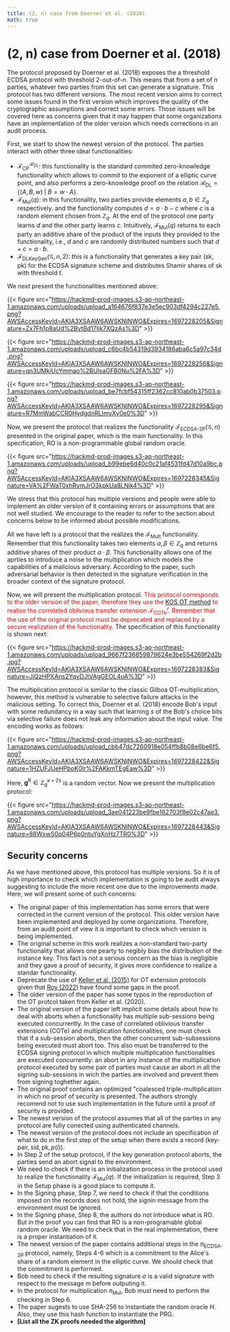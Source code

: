 ```yaml
---
title: (2, n) case from Doerner et al. (2018)
math: true
---
```


# (2, n) case from Doerner et al. (2018) 

The protocol proposed by Doerner et al. (2018) exposes the a threshold ECDSA protocol with threshold $2$-out-of-$n$. This means that from a set of $n$ parties, whatever two parties from this set can generate a signature. This protocol has two different versions. The most recent version aims to correct some issues found in the first version which improves the quality of the cryptographic assumptions and correct some errors. Those issues will be covered here as concerns given that it may happen that some organizations have an implementation of the older version which needs corrections in an audit process.

First, we start to show the newest version of the protocol. The parties interact with other three ideal functionalities:

- $\mathcal{F}_{\textsf{CP}}^{\mathcal{R}_\textsf{DL}}$: this functionality is the standard commited zero-knowledge functionality which allows to commit to the exponent of a elliptic curve point, and also performs a zero-knowledge proof on the relation $\mathcal{R}_\textsf{DL} = \left\{(A, B, w ) \;\vert\; B = w \cdot A \right\}.$
- $\mathcal{F}_{\textsf{Mul}}(q)$: in this functionality, two parties provide elements $a, b \in \mathbb{Z}_q$ respectively. and the functionality computes $d = a \cdot b - c$ where $c$ is a random element chosen from $\mathbb{Z}_q$. At the end of the protocol one party learns $d$ and the other party learns $c$. Intuitively, $\mathcal{F}_{\textsf{Mul}}(q)$ returns to each party an additive share of the product of the inputs they provided to the functionality, i.e., $d$ and $c$ are randomly distributed numbers such that $d + c = a \cdot b$.
- $\mathcal{F}_{\textsf{DLKeyGen}}(\mathcal{G}, n, 2)$: this is a functionality that generates a key pair $(\textsf{sk}, \textsf{pk})$ for the ECDSA signature scheme and distributes Shamir shares of $\textsf{sk}$ with threshold $t$.

We next present the functionalities mentioned above:

{{< figure src="https://hackmd-prod-images.s3-ap-northeast-1.amazonaws.com/uploads/upload_a164676f837e3e5ec903df4294c227e5.png?AWSAccessKeyId=AKIA3XSAAW6AWSKNINWO&Expires=1697228205&Signature=Zx7Fh1p8aUd%2BvtBd17Ijk7XQzAs%3D" >}}


{{< figure src="https://hackmd-prod-images.s3-ap-northeast-1.amazonaws.com/uploads/upload_c6bc4b54319d3934186aba6c5a97c34d.png?AWSAccessKeyId=AKIA3XSAAW6AWSKNINWO&Expires=1697228256&Signature=qn3UMkiUcYmmao%2BUlsaGFB0Nu%2FA%3D" >}}

{{< figure src="https://hackmd-prod-images.s3-ap-northeast-1.amazonaws.com/uploads/upload_be7fcbf54315ff2362cc810ab0b37503.png?AWSAccessKeyId=AKIA3XSAAW6AWSKNINWO&Expires=1697228295&Signature=R7MmWabCCR0HydgdnRLImyXy0e0%3D" >}}

Now, we present the protocol that realizes the functionality $\mathcal{F}_\textsf{ECDSA-2P}(\mathcal{G}, n)$ presented in the original paper, which is the main functionality. In this specification, $\textsf{RO}$ is a non-programmable global random oracle.

{{< figure src="https://hackmd-prod-images.s3-ap-northeast-1.amazonaws.com/uploads/upload_b99ebe6d40c0c21af4531fd47d10a9bc.png?AWSAccessKeyId=AKIA3XSAAW6AWSKNINWO&Expires=1697228345&Signature=VA%2FWaT0xhRymJrO3kpkUa8LNik4%3D" >}}

We stress that this protocol has multiple versions and people were able to implement an older version of it containing errors or assumptions that are not well studied. We encourage to the reader to refer to the section about concerns below to be informed about possible modifications.

All we have left is a protocol that the realizes the $\mathcal{F}_\textsf{Mult}$ functionality. Remember that this functionality takes two elements $\alpha, \beta \in \mathbb{Z}_q$ and returns additive shares of their product $\alpha \cdot \beta$. This functionality allows one of the aprties to introduce a noise to the multiplication which models the capabilities of a malicious adversary. According to the paper, such adversarial behavior is then detected in the signature verification in the broader context of the signature protocol.

Now, we will present the multiplication protocol. <span style="color:red">This protocol corresponds to the older version of the paper, therefore they use the [KOS OT method](https://eprint.iacr.org/2015/546.pdf) to realize the correlated oblivious transfer extension $\mathcal{F}_\textsf{COTe}^\mathcal{l}$. Remember that the use of the original protocol must be deprecated and replaced by a secure realization of the functionality.</span> The specification of this functionality is shown next:

{{< figure src="https://hackmd-prod-images.s3-ap-northeast-1.amazonaws.com/uploads/upload_9667f236859879624e3be554269f2d2b.jpg?AWSAccessKeyId=AKIA3XSAAW6AWSKNINWO&Expires=1697228383&Signature=JiQzHPXAns2YqvDJtVAgGEOL4uA%3D" >}}

The multiplication protocol is similar to the classic Gilboa OT-multiplication, however, this method is vulnerable to selective failure attacks in the malicious setting. To correct this, Doerner et al. (2018) encode Bob's input with some redundancy in a way such that learning $s$ of the Bob's choice bits via selective failure does not leak any information about the input value. The encoding works as follows:

{{< figure src="https://hackmd-prod-images.s3-ap-northeast-1.amazonaws.com/uploads/upload_cbb47dc7260918e054ffb8b08e6be6f5.png?AWSAccessKeyId=AKIA3XSAAW6AWSKNINWO&Expires=1697228422&Signature=1HZUFJUeHPboK0Ir%2FAKkmTEgEaw%3D" >}}

Here, $\mathbf{g}^\textsf{R} \in \mathbb{Z}_q^{\kappa + 2s}$ is a random vector. Now we present the multiplication protocol: 

{{< figure src="https://hackmd-prod-images.s3-ap-northeast-1.amazonaws.com/uploads/upload_3ae041223be9fbe162703f8e02c47ae3.png?AWSAccessKeyId=AKIA3XSAAW6AWSKNINWO&Expires=1697228443&Signature=88WxwS0q04P6p0ntuYgXnHz7TR0%3D" >}}

## Security concerns

As we have mentioned above, this protocol has multiple versions. So it is of high importance to check which implementation is going to be audit always suggesting to include the more recent one due to the improvements made. Here, we will present some of such concerns:

- The original paper of this implementation has some errors that were corrected in the current version of the protocol. This older version have been implemented and deployed by some organizations. Therefore, from an audit point of view it is important to check which version is being implemented.
- The original scheme in this work realizes a non-standard two-party functionality that allows one pearty to negibly bias the distribution of the instance key. This fact is not a serious concern as the bias is negligible and they gave a proof of security, it gives more confidence to realize a standar functionality.
- Deprecate the use of [Keller et al. (2015)](https://eprint.iacr.org/2015/546) for OT extension protocols  given that [Roy (2022)](https://eprint.iacr.org/2022/192) have found some gaps in the proof.
- The older version of the paper has some typos in the reproduction of the OT protcol taken from Keller et al. (2020).
- The original version of the paper left implicit some details about how to deal with aborts when a functionality has multiple sub-sessions being executed concurrently. In the case of correlated oblivious transfer extensions (COTe) and multiplication functionalities, one must check that if a sub-session aborts, then the other concurrent sub-subsessions being executed must abort too. This also must be transferred to the ECDSA signing protocol in which multiple multiplication functionalities are executed concurrently: an abort in any instance of the multiplication protocol executed by some pair of parties must cause an abort in all the signing sub-sessions in wich the parties are involved and prevent them from signing toghether again.
- The original proof contains an optimized "coalesced triple-multiplication in which no proof of security is presented. The authors strongly recomend not to use such implementation in the future until a proof of security is provided.
- The newest version of the protocol assumes that all of the parties in any protocol are fully conected using authenticated channels.
- The newest version of the protocol does not include an specification of what to do in the first step of the setup when there exists a record $(\textsf{key-pair}, \textsf{sid}, \textsf{pk}, p(i))$.
- In Step 2 of the setup protocol, if the key generation protocol aborts, the parties send an abort signal to the environment.
- We need to check if there is an initialization process in the protocol used to realize the functionality $\mathcal{F}_\textsf{Mul}(q)$. If the initialization is required, Step 3 in the Setup phase is a good place to compute it.
- In the Signing phase, Step 7, we need to check if that the conditions imposed on the records does not hold, the signin message from the environment must be ignored.
- In the Signing phase, Step 8, the authors do not introduce what is $\textsf{RO}$. But in the proof you can find that $\textsf{RO}$ is a non-programable global random oracle. We need to check that in the real implementation, there is a proper instantiation of it.
- The newest version of the paper contains additional steps in the $\pi_\textsf{ECDSA-2P}$ protocol, namely, Steps 4-6 which is a commitment to the Alice's share of a random element in the elliptic curve. We should check that the commitment is performed.
- Bob need to check if the resulting signature $\sigma$ is a valid signature with respect to the message $m$ before outputing it.
- In the protocol for multiplication $\pi_\textsf{Mul}$, Bob must need to perform the checking in Step 6.
- The paper sugests to use SHA-256 to instantiate the random oracle $H$. Also, they use this hash function to instantiate the PRG.
- **[List all the ZK proofs needed the algorithm]**